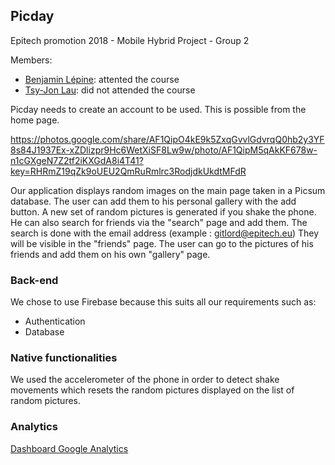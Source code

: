 ## Picday

Epitech promotion 2018 - Mobile Hybrid Project - Group 2

Members:
- [Benjamin Lépine](https://github.com/benjaminlepine): attented the course
- [Tsy-Jon Lau](https://github.com/tsyjonlau): did not attended the course

Picday needs to create an account to be used. This is possible from the home page.

https://photos.google.com/share/AF1QipO4kE9k5ZxqGvvlGdvrqQ0hb2y3YF8s84J1937Ex-xZDlizpr9Hc6WetXiSF8Lw9w/photo/AF1QipM5qAkKF678w-n1cGXgeN7Z2tf2iKXGdA8i4T41?key=RHRmZ19qZk9oUEU2QmRuRmlrc3RodjdkUkdtMFdR

Our application displays random images on the main page taken in a Picsum database.
The user can add them to his personal gallery with the add button.
A new set of random pictures is generated if you shake the phone.
He can also search for friends via the "search" page and add them. The search is done with the email address
(example : gitlord@epitech.eu)
They will be visible in the "friends" page. The user can go to the pictures of his friends and add them on his own "gallery" page.

### Back-end

We chose to use Firebase because this suits all our requirements such as:
- Authentication
- Database

### Native functionalities

We used the accelerometer of the phone in order to detect shake movements which resets the random pictures displayed on the list of random pictures.

### Analytics

[Dashboard Google Analytics](https://analytics.google.com/analytics/web/template?uid=mhVB0u6uTSi4XdS0eNQ1jw)
